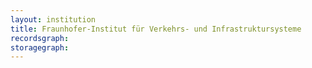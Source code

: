 ```yaml
---
layout: institution
title: Fraunhofer-Institut für Verkehrs- und Infrastruktursysteme
recordsgraph: 
storagegraph: 
---
```

